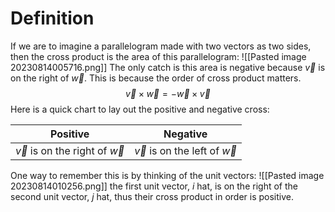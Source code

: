 # Definition
If we are to imagine a parallelogram made with two vectors as two sides, then the cross product is the area of this parallelogram:
![[Pasted image 20230814005716.png]]
The only catch is this area is negative because $\vec v$ is on the right of $\vec w$. This is because the order of cross product matters. $$\vec v \times\vec w=-\vec w \times\vec v$$
Here is a quick chart to lay out the positive and negative cross:

| Positive                             | Negative |
| ------------------------------------ | -------- |
| $\vec v$ is on the right of $\vec w$ | $\vec v$ is on the left of $\vec w$         |

One way to remember this is by thinking of the unit vectors:
![[Pasted image 20230814010256.png]]
the first unit vector, $i$ hat, is on the right of the second unit vector, $j$ hat, thus their cross product in order is positive. 